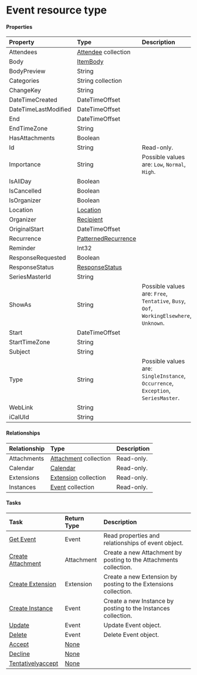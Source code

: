 # Event resource type



#### Properties
| Property	   | Type	|Description|
|:---------------|:--------|:----------|
|Attendees|[Attendee](attendee.md) collection||
|Body|[ItemBody](itembody.md)||
|BodyPreview|String||
|Categories|String collection||
|ChangeKey|String||
|DateTimeCreated|DateTimeOffset||
|DateTimeLastModified|DateTimeOffset||
|End|DateTimeOffset||
|EndTimeZone|String||
|HasAttachments|Boolean||
|Id|String| Read-only.|
|Importance|String| Possible values are: `Low`, `Normal`, `High`.|
|IsAllDay|Boolean||
|IsCancelled|Boolean||
|IsOrganizer|Boolean||
|Location|[Location](location.md)||
|Organizer|[Recipient](recipient.md)||
|OriginalStart|DateTimeOffset||
|Recurrence|[PatternedRecurrence](patternedrecurrence.md)||
|Reminder|Int32||
|ResponseRequested|Boolean||
|ResponseStatus|[ResponseStatus](responsestatus.md)||
|SeriesMasterId|String||
|ShowAs|String| Possible values are: `Free`, `Tentative`, `Busy`, `Oof`, `WorkingElsewhere`, `Unknown`.|
|Start|DateTimeOffset||
|StartTimeZone|String||
|Subject|String||
|Type|String| Possible values are: `SingleInstance`, `Occurrence`, `Exception`, `SeriesMaster`.|
|WebLink|String||
|iCalUId|String||

#### Relationships
| Relationship | Type	|Description|
|:---------------|:--------|:----------|
|Attachments|[Attachment](attachment.md) collection| Read-only.|
|Calendar|[Calendar](calendar.md)| Read-only.|
|Extensions|[Extension](extension.md) collection| Read-only.|
|Instances|[Event](event.md) collection| Read-only.|

#### Tasks

| Task		   | Return Type	|Description|
|:---------------|:--------|:----------|
|[Get Event](../api/event_get.md) | Event |Read properties and relationships of event object.|
|[Create Attachment]((../api/event_post_attachments.md)) |Attachment| Create a new Attachment by posting to the Attachments collection.|
|[Create Extension]((../api/event_post_extensions.md)) |Extension| Create a new Extension by posting to the Extensions collection.|
|[Create Instance]((../api/event_post_instances.md)) |Event| Create a new Instance by posting to the Instances collection.|
|[Update](../api/event_update.md) | Event	|Update Event object. |
|[Delete](../api/event_delete.md) | Event	|Delete Event object. |
|[Accept](../api/event_accept.md)|[None](none.md)||
|[Decline](../api/event_decline.md)|[None](none.md)||
|[Tentativelyaccept](../api/event_tentativelyaccept.md)|[None](none.md)||
